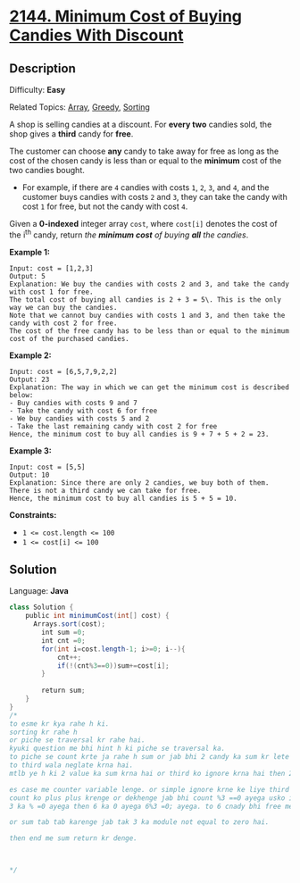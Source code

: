 # [2144\. Minimum Cost of Buying Candies With Discount](https://leetcode.com/problems/minimum-cost-of-buying-candies-with-discount/)

## Description

Difficulty: **Easy**  

Related Topics: [Array](https://leetcode.com/tag/array/), [Greedy](https://leetcode.com/tag/greedy/), [Sorting](https://leetcode.com/tag/sorting/)


A shop is selling candies at a discount. For **every two** candies sold, the shop gives a **third** candy for **free**.

The customer can choose **any** candy to take away for free as long as the cost of the chosen candy is less than or equal to the **minimum** cost of the two candies bought.

*   For example, if there are `4` candies with costs `1`, `2`, `3`, and `4`, and the customer buys candies with costs `2` and `3`, they can take the candy with cost `1` for free, but not the candy with cost `4`.

Given a **0-indexed** integer array `cost`, where `cost[i]` denotes the cost of the i<sup>th</sup> candy, return _the **minimum cost** of buying **all** the candies_.

**Example 1:**

```
Input: cost = [1,2,3]
Output: 5
Explanation: We buy the candies with costs 2 and 3, and take the candy with cost 1 for free.
The total cost of buying all candies is 2 + 3 = 5\. This is the only way we can buy the candies.
Note that we cannot buy candies with costs 1 and 3, and then take the candy with cost 2 for free.
The cost of the free candy has to be less than or equal to the minimum cost of the purchased candies.
```

**Example 2:**

```
Input: cost = [6,5,7,9,2,2]
Output: 23
Explanation: The way in which we can get the minimum cost is described below:
- Buy candies with costs 9 and 7
- Take the candy with cost 6 for free
- We buy candies with costs 5 and 2
- Take the last remaining candy with cost 2 for free
Hence, the minimum cost to buy all candies is 9 + 7 + 5 + 2 = 23.
```

**Example 3:**

```
Input: cost = [5,5]
Output: 10
Explanation: Since there are only 2 candies, we buy both of them. There is not a third candy we can take for free.
Hence, the minimum cost to buy all candies is 5 + 5 = 10.
```

**Constraints:**

*   `1 <= cost.length <= 100`
*   `1 <= cost[i] <= 100`


## Solution

Language: **Java**

```java
class Solution {
    public int minimumCost(int[] cost) {
      Arrays.sort(cost);
        int sum =0;
        int cnt =0;
        for(int i=cost.length-1; i>=0; i--){
            cnt++;
            if(!(cnt%3==0))sum+=cost[i];
        }
        
        return sum;
    }
}
/*
to esme kr kya rahe h ki.
sorting kr rahe h 
or piche se traversal kr rahe hai.
kyuki question me bhi hint h ki piche se traversal ka.
to piche se count krte ja rahe h sum or jab bhi 2 candy ka sum kr lete hai.
to third wala neglate krna hai.
mtlb ye h ki 2 value ka sum krna hai or third ko ignore krna hai then 2 ka sum third ko ignore.

es case me counter variable lenge. or simple ignore krne ke liye third ko .
count ko plus plus krenge or dekhenge jab bhi count %3 ==0 ayega usko ignore kr denge.
3 ka % =0 ayega then 6 ka 0 ayega 6%3 =0; ayega. to 6 cnady bhi free me milega means ignore hoga sum uska price ka.

or sum tab tab karenge jab tak 3 ka module not equal to zero hai.

then end me sum return kr denge.



*/
```